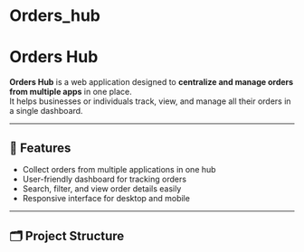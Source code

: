# Orders_hub
# Orders Hub  

**Orders Hub** is a web application designed to **centralize and manage orders from multiple apps** in one place.  
It helps businesses or individuals track, view, and manage all their orders in a single dashboard.  

---

## 🚀 Features
- Collect orders from multiple applications in one hub  
- User-friendly dashboard for tracking orders  
- Search, filter, and view order details easily  
- Responsive interface for desktop and mobile  

---

## 🗂 Project Structure
